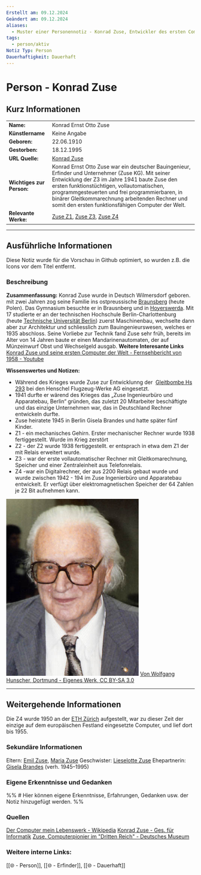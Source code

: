 ```yaml
---
Erstellt am: 09.12.2024
Geändert am: 09.12.2024
aliases:
  - Muster einer Personennotiz - Konrad Zuse, Entwickler des ersten Computers
tags:
  - person/aktiv
Notiz Typ: Person
Dauerhaftigkeit: Dauerhaft
---
```

# Person - Konrad Zuse

## Kurz Informationen
| | |
|:---|:---|
|**Name:** |Konrad Ernst Otto Zuse|
|**Künstlername** |Keine Angabe|
|**Geboren:** |22.06.1910|
|**Gestorben:** |18.12.1995|
|**URL Quelle:** |[Konrad Zuse](https://de.wikipedia.org/wiki/Konrad_Zuse)|
|**Wichtiges zur Person:** |Konrad Ernst Otto Zuse war ein deutscher Bauingenieur, Erfinder und Unternehmer (Zuse KG). Mit seiner Entwicklung der Z3 im Jahre 1941 baute Zuse den ersten funktionstüchtigen, vollautomatischen, programmgesteuerten und frei programmierbaren, in binärer Gleitkommarechnung arbeitenden Rechner und somit den ersten funktionsfähigen Computer der Welt.|
|**Relevante Werke:** |[Zuse Z1](https://de.wikipedia.org/wiki/Z1_(Rechner)), [Zuse Z3](https://de.wikipedia.org/wiki/Zuse_Z3), [Zuse Z4](https://de.wikipedia.org/wiki/Zuse_Z4)|

***
## Ausführliche Informationen
Diese Notiz wurde für die Vorschau in Github optimiert, so wurden z.B. die Icons vor dem Titel entfernt.

### Beschreibung
**Zusammenfassung:** 
Konrad Zuse wurde in Deutsch Wilmersdorf geboren. mit zwei Jahren zog seine Familie ins ostpreussische [Braunsberg](https://de.wikipedia.org/wiki/Braniewo) (heute Polen). Das Gymnasium besuchte er in Brausnberg und in [Hoyerswerda](https://de.wikipedia.org/wiki/Hoyerswerda "Hoyerswerda"). Mit 17 studierte er an der technischen Hochschule Berlin-Charlottenburg (heute [Technische Universität Berlin](https://de.wikipedia.org/wiki/Technische_Universit%C3%A4t_Berlin "Technische Universität Berlin")) zuerst Maschinenbau, wechselte dann aber zur Architektur und schliesslich zum Bauingenieurswesen, welches er 1935 abschloss. 
Seine Vorliebe zur Technik fand Zuse sehr früh, bereits im Alter von 14 Jahren baute er einen Mandarinenautomaten, der auf Münzeinwurf Obst und Wechselgeld ausgab. 
 **Weitere Interesante Links**
[Konrad Zuse und seine ersten Computer der Welt - Fernsehbericht von 1958 - Youtube](https://www.youtube.com/watch?v=V4x7Jl0_Uro)

**Wissenswertes und Notizen:**
- Während des Krieges wurde Zuse zur Entwicklunng der  [Gleitbombe Hs 293](https://de.wikipedia.org/wiki/Henschel_Hs_293) bei den Henschel Flugzeug-Werke AG eingesetzt.
- 1941 durfte er wärend des Krieges das „Zuse Ingenieurbüro und Apparatebau, Berlin“ gründen, das zuletzt 20 Mitarbeiter beschäftigte und das einzige Unternehmen war, das in Deutschland Rechner entwickeln durfte.
- Zuse heiratete 1945 in Berlin Gisela Brandes und hatte später fünf Kinder.
- Z1 - ein mechanisches Gehirn. Erster mechanischer Rechner wurde 1938 fertiggestellt. Wurde im Krieg zerstört
- Z2 - der Z2 wurde 1938 fertiggestellt. er entsprach in etwa dem Z1 der mit Relais erweitert wurde. 
- Z3 - war der erste vollautomatischer Rechner mit Gleitkomarechnung, Speicher und einer Zentraleinheit aus Telefonrelais. 
- Z4 -war ein Digitalrechner, der aus 2200 Relais gebaut wurde und wurde zwischen 1942 - 194 im Zuse Ingenierbüro und Apparatebau entwickelt. Er verfügt über elektromagnetischen Speicher der 64 Zahlen je 22 Bit aufnehmen kann.

![Konrad_Zuse](../Assets/Media/Konrad_Zuse_(1992).jpg "Konrad Zuse 1992") 
[Von Wolfgang Hunscher, Dortmund - Eigenes Werk, CC BY-SA 3.0](https://commons.wikimedia.org/w/index.php?curid=620905)


***
## Weitergehende Informationen
Die Z4 wurde 1950 an der [ETH Zürich](https://de.wikipedia.org/wiki/ETH_Z%C3%BCrich "ETH Zürich") aufgestellt, war zu dieser Zeit der einzige auf dem europäischen Festland eingesetzte Computer, und lief dort bis 1955.

### Sekundäre Informationen
Eltern: [Emil Zuse](https://www.google.com/search?client=firefox-b-e&sca_esv=3539a24babae7179&q=emil+zuse&si=ACC90nwLLwns5sISZcdzuISy7t-NHozt8Cbt6G3WNQfC9ekAgIJlTd479Lu1LJ6JeaH5daxPTb_z4A3FRebRPKBS4O4PxJG1F51LwsnAWjMs5lLlK8gyvFEOkydL5MI3LMMWBj-qAYPlkCC0JgxVxI_bhyYGHaVNu2B5iSourn3KJnoIx9DMBRCmfSZWQ91d2W1vrGsc-UkXcShYAUINnZqYo9cNgrspe-UC2k4JOCDJhG8QBYGKk70OU9bSr0IGFPm-cM-mDUTCPd27D6srLfUUJ95oYq3f5g%3D%3D&sa=X&ved=2ahUKEwjo57CA6ZyKAxVYhv0HHZBYCeQQmxMoAHoECBkQAg), [Maria Zuse](https://www.google.com/search?client=firefox-b-e&sca_esv=3539a24babae7179&q=konrad+zuse+maria+zuse&si=ACC90nwLLwns5sISZcdzuISy7t-NHozt8Cbt6G3WNQfC9ekAgHFje_hS5JHgr1bZXMijdFpIoJ1umuofLrhI4uAWfUr1YSKeJ_aQkgBkbQWWmXh878QRw_yEtZzKoHbxSFK5388qcFmYbcU5e0vACtn7PHnMgLGmG9c-WKXMk8XRNoEMBe9S5jA1d8DggrpEfgaIy1Za7-ePqDDlmtdriTJKCtyWOn-LlKaOUZ6wJRfhm_Pvrd1a-rZh7h4aUMISjL76aegewZJxgzGh5RBzrenb1PVhlhEvDL29YAZiyBQ5JOt3qKDFMjI%3D&sa=X&ved=2ahUKEwjo57CA6ZyKAxVYhv0HHZBYCeQQmxMoAXoECBkQAw)
Geschwister: [Lieselotte Zuse](https://www.google.com/search?client=firefox-b-e&sca_esv=3539a24babae7179&q=konrad+zuse+lieselotte+zuse&si=ACC90nwLLwns5sISZcdzuISy7t-NHozt8Cbt6G3WNQfC9ekAgAmoGWhl1SLmC_Jlbuw9T5VdRNTGd79YkO8V4nslU3sxhS-N8nw92cDP9vIScrpUfJjd_Yoqs5vR9ZJn0E5zbX6fR9jsD0DC-_xhCEmDAA7zTHjbRrtj9cDk73vQzvWr-INrilqLHbq8_Q3ALCTBnGcorE8elKRz9fkisD-5p5wWGtX4E08YfX9b5RGZ7JEkP9xuVb4%3D&sa=X&ved=2ahUKEwjo57CA6ZyKAxVYhv0HHZBYCeQQmxMoAHoECBsQAg)
Ehepartnerin: [Gisela Brandes](https://www.google.com/search?client=firefox-b-e&sca_esv=3539a24babae7179&q=konrad+zuse+gisela+brandes&si=ACC90ny8E30vD16OoPAAI4cStfcliGy35W8UAhb0TsHNc_ISQR_JN_VLEDJXqMa0cjydkXMoewTxYhOoDEVqeORYS8H6jczbiZvTD2EiMoU2z7K3ACR_bXqL080CMosUw851GU6_4AY2gVzi6pmyBcQfVxtrx2MlvPF-ZerwAK8vKI6A3WPIdxRN7U1HbCoen4A_hwBq--sodtgHbLayAKRkg9YqqCHofQ%3D%3D&sa=X&ved=2ahUKEwjo57CA6ZyKAxVYhv0HHZBYCeQQmxMoAHoECBoQAg) (verh. 1945–1995)

### Eigene Erkenntnisse und Gedanken
%% # Hier können eigene Erkenntnisse, Erfahrungen, Gedanken usw. der Notiz hinzugefügt werden. %%

### Quellen
 [Der Computer mein Lebenswerk - Wikipedia](https://de.wikipedia.org/wiki/Der_Computer_%E2%80%93_Mein_Lebenswerk)
 [Konrad Zuse - Ges. für Informatik](https://gi.de/persoenlichkeiten/konrad-zuse)
 [Zuse, Computerpionier im "Dritten Reich" - Deutsches Museum](https://www.deutsches-museum.de/forschung/forschungsinstitut/projekte/detailseite/konrad-zuse)
 
### Weitere interne Links:
[[🌐 - Person]], [[🌐 - Erfinder]], [[🌐 - Dauerhaft]]
